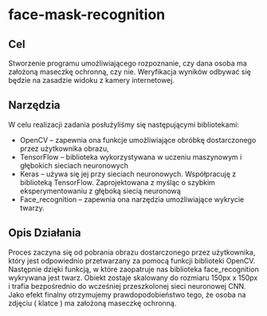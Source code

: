# face-mask-recognition

## Cel
Stworzenie programu umożliwiającego rozpoznanie, czy dana osoba ma założoną maseczkę ochronną, czy nie. 
Weryfikacja wyników odbywać się będzie na zasadzie widoku z kamery internetowej.

## Narzędzia
W celu realizacji zadania posłużyliśmy się następującymi bibliotekami: 
- OpenCV – zapewnia ona funkcje umożliwiające obróbkę dostarczonego przez użytkownika obrazu,
- TensorFlow – biblioteka wykorzystywana w uczeniu maszynowym i głębokich sieciach neuronowych
- Keras – używa się jej przy sieciach neuronowych. Współpracuję z biblioteką TensorFlow. Zaprojektowana z myśląc o szybkim eksperymentowaniu z głęboką siecią neuronową
- Face_recognition – zapewnia ona narzędzia umożliwiające wykrycie twarzy.

## Opis Działania
Proces zaczyna się od pobrania obrazu dostarczonego przez
użytkownika, który jest odpowiednio przetwarzany za pomocą
funkcji biblioteki OpenCV. Następnie dzięki funkcją, w które
zaopatruje nas biblioteka face_recognition wykrywana jest twarz.
Obiekt zostaje skalowany do rozmiaru 150px x 150px i trafia
bezpośrednio do wcześniej przeszkolonej sieci neuronowej CNN.
Jako efekt finalny otrzymujemy prawdopodobieństwo tego, że
osoba na zdjęciu ( klatce ) ma założoną maseczkę ochronną.
